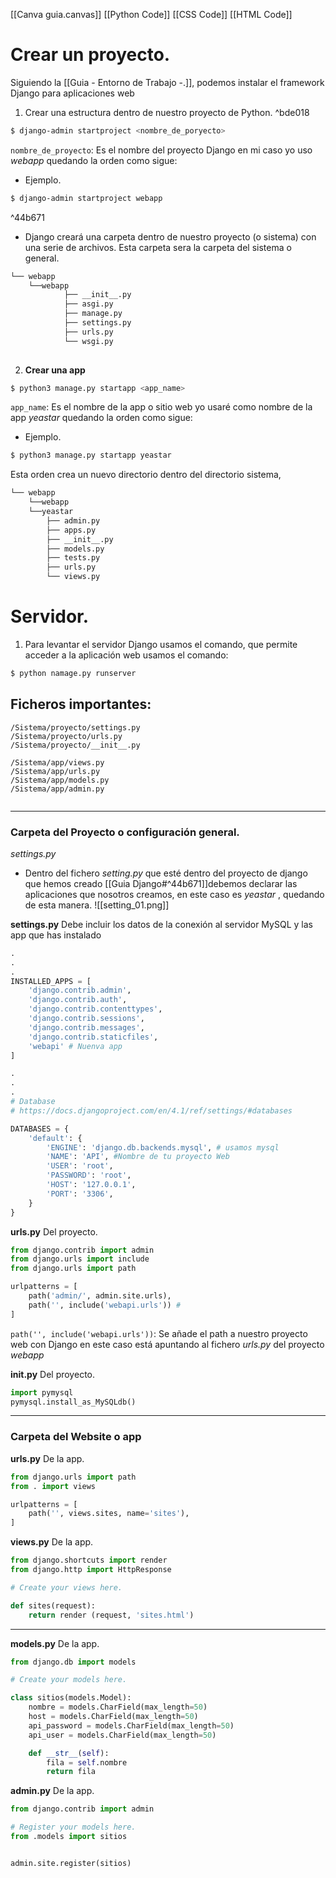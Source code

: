 [[Canva guia.canvas]]
[[Python Code]]
[[CSS Code]]
[[HTML Code]]

# Crear un proyecto.
 
Siguiendo la [[Guia - Entorno de Trabajo -.]], podemos instalar el framework Django para aplicaciones web

1. Crear una estructura dentro de nuestro proyecto de Python. ^bde018
```bash
$ django-admin startproject <nombre_de_poryecto>
```
`nombre_de_proyecto`: Es el nombre del proyecto Django en mi caso yo uso _webapp_ quedando la orden como sigue:

* Ejemplo.
```bash
$ django-admin startproject webapp
```

^44b671

- Django creará una carpeta dentro de nuestro proyecto (o sistema) con una serie de archivos. Esta carpeta sera la carpeta del sistema o general.

```bash
└── webapp
	└──webapp
		    ├── __init__.py
		    ├── asgi.py
		    ├── manage.py
		    ├── settings.py
		    ├── urls.py
		    └── wsgi.py
	
```
2. __Crear una app__
```bash
$ python3 manage.py startapp <app_name>
```
`app_name`: Es el nombre de la app o sitio web yo usaré como nombre de la app _yeastar_ quedando la orden como sigue: 

* Ejemplo.
```bash
$ python3 manage.py startapp yeastar
```

Esta orden crea un nuevo directorio dentro del directorio sistema, 

```bash
└── webapp
	└──webapp
	└──yeastar
		├── admin.py
		├── apps.py
		├── __init__.py
		├── models.py
		├── tests.py
		├── urls.py
		└── views.py
```

# Servidor.
1. Para levantar el servidor Django usamos el comando, que permite acceder a la aplicación web usamos el comando:

```bash
$ python namage.py runserver
```

## Ficheros importantes:
```shell
/Sistema/proyecto/settings.py
/Sistema/proyecto/urls.py
/Sistema/proyecto/__init__.py

/Sistema/app/views.py
/Sistema/app/urls.py
/Sistema/app/models.py
/Sistema/app/admin.py


```
 ***
### Carpeta del Proyecto o configuración general.
_settings.py_
- Dentro del fichero _setting.py_ que esté dentro del proyecto de django que hemos creado [[Guia Django#^44b671]]debemos declarar las aplicaciones que nosotros creamos, en este caso es _yeastar_ , quedando de esta manera.
![[setting_01.png]]

__settings.py__  Debe incluir los datos de la conexión al servidor MySQL y las app que has instalado
```python
.
.
.
INSTALLED_APPS = [
    'django.contrib.admin',
    'django.contrib.auth',
    'django.contrib.contenttypes',
    'django.contrib.sessions',
    'django.contrib.messages',
    'django.contrib.staticfiles',
    'webapi' # Nuenva app
]

.
.
.
# Database
# https://docs.djangoproject.com/en/4.1/ref/settings/#databases

DATABASES = {
    'default': {
        'ENGINE': 'django.db.backends.mysql', # usamos mysql
        'NAME': 'API', #Nombre de tu proyecto Web
        'USER': 'root',
        'PASSWORD': 'root',
        'HOST': '127.0.0.1',
        'PORT': '3306',
    }
}
```

__urls.py__ Del proyecto.
```python
from django.contrib import admin
from django.urls import include
from django.urls import path

urlpatterns = [
    path('admin/', admin.site.urls),
    path('', include('webapi.urls')) #
]
```
`path('', include('webapi.urls'))`: Se añade el path a nuestro proyecto web con Django en este caso está apuntando al fichero _urls.py_ del proyecto _webapp_

__init.py__ Del proyecto.
```python
import pymysql
pymysql.install_as_MySQLdb()
```

***
### Carpeta del Website o app

__urls.py__ De la app.

```python
from django.urls import path
from . import views

urlpatterns = [
    path('', views.sites, name='sites'),
]

```

__views.py__ De la app.
```python
from django.shortcuts import render
from django.http import HttpResponse

# Create your views here.

def sites(request):
    return render (request, 'sites.html')

```

***

__models.py__ De la app.
```python
from django.db import models

# Create your models here.

class sitios(models.Model):
    nombre = models.CharField(max_length=50)
    host = models.CharField(max_length=50)
    api_password = models.CharField(max_length=50)
    api_user = models.CharField(max_length=50)

    def __str__(self):
        fila = self.nombre
        return fila
```

__admin.py__ De la app.
```python
from django.contrib import admin

# Register your models here.
from .models import sitios


admin.site.register(sitios)
```